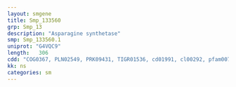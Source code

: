 ```yaml
---
layout: smgene
title: Smp_133560
grp: Smp_13
description: "Asparagine synthetase"
smp: Smp_133560.1
uniprot: "G4VQC9"
length:   306
cdd: "COG0367, PLN02549, PRK09431, TIGR01536, cd01991, cl00292, pfam00733"
kk: ns
categories: sm
---
```

